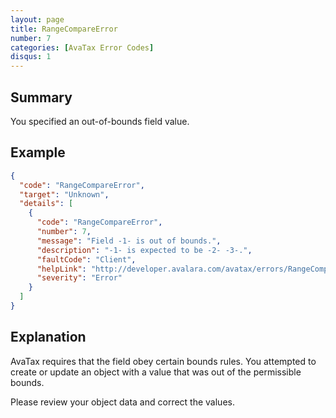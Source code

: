 ```yaml
---
layout: page
title: RangeCompareError
number: 7
categories: [AvaTax Error Codes]
disqus: 1
---
```


## Summary

You specified an out-of-bounds field value.

## Example

```json
{
  "code": "RangeCompareError",
  "target": "Unknown",
  "details": [
    {
      "code": "RangeCompareError",
      "number": 7,
      "message": "Field -1- is out of bounds.",
      "description": "-1- is expected to be -2- -3-.",
      "faultCode": "Client",
      "helpLink": "http://developer.avalara.com/avatax/errors/RangeCompareError",
      "severity": "Error"
    }
  ]
}
```

## Explanation

AvaTax requires that the field obey certain bounds rules.  You attempted to create or update an object with a value that was out of the permissible bounds.

Please review your object data and correct the values.
